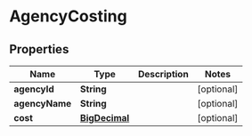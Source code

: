 

# AgencyCosting

## Properties

Name | Type | Description | Notes
------------ | ------------- | ------------- | -------------
**agencyId** | **String** |  |  [optional]
**agencyName** | **String** |  |  [optional]
**cost** | [**BigDecimal**](BigDecimal.md) |  |  [optional]



